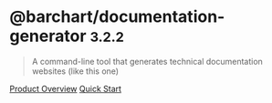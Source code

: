 # @barchart/documentation-generator <small>3.2.2</small>

> A command-line tool that generates technical documentation websites (like this one)

[Product Overview](/content/product_overview)
[Quick Start](/content/quick_start)